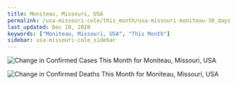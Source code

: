 ```yaml
---
title: Moniteau, Missouri, USA
permalink: /usa-missouri-cole/this_month/usa-missouri-moniteau-30_days.html
last_updated: Dec 19, 2020
keywords: ["Moniteau, Missouri, USA", "This Month"]
sidebar: usa-missouri-cole_sidebar
---
```


![Change in Confirmed Cases This Month for Moniteau, Missouri, USA](/covid_tracker/images/graphs/usa-missouri-moniteau-delta_confirmed-30_days_graph.png)

![Change in Confirmed Deaths This Month for Moniteau, Missouri, USA](/covid_tracker/images/graphs/usa-missouri-moniteau-delta_deaths-30_days_graph.png)
